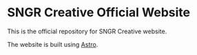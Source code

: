 # SNGR Creative Official Website

This is the official repository for SNGR Creative website.

The website is built using [Astro](https://astro.build).
